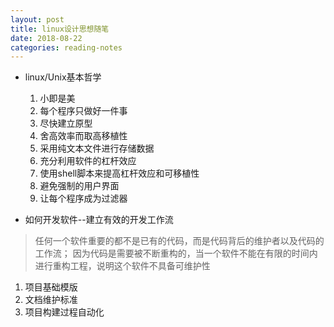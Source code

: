 ```yaml
---
layout: post
title: linux设计思想随笔
date: 2018-08-22
categories: reading-notes
---
```


* linux/Unix基本哲学

  1. 小即是美
  2. 每个程序只做好一件事
  3. 尽快建立原型
  4. 舍高效率而取高移植性
  5. 采用纯文本文件进行存储数据
  6. 充分利用软件的杠杆效应
  7. 使用shell脚本来提高杠杆效应和可移植性
  8. 避免强制的用户界面
  9. 让每个程序成为过滤器


* 如何开发软件--建立有效的开发工作流

> 任何一个软件重要的都不是已有的代码，而是代码背后的维护者以及代码的工作流；
> 因为代码是需要被不断重构的，当一个软件不能在有限的时间内进行重构工程，说明这个软件不具备可维护性

 1. 项目基础模版
 2. 文档维护标准
 3. 项目构建过程自动化

